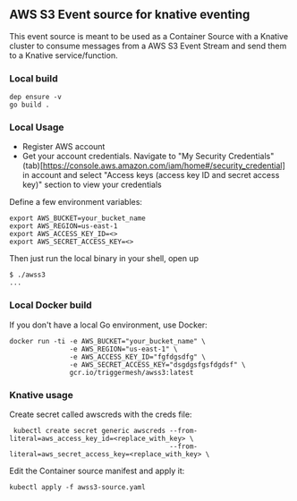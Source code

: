 ## AWS S3 Event source for knative eventing

This event source is meant to be used as a Container Source with a Knative cluster to consume messages from a AWS S3 Event Stream and send them to a Knative service/function.

### Local build

```
dep ensure -v
go build .
```

### Local Usage

- Register AWS account
- Get your account credentials. Navigate to "My Security Credentials" (tab)[https://console.aws.amazon.com/iam/home#/security_credential] in account and select "Access keys (access key ID and secret access key)" section to view your credentials


Define a few environment variables:

```
export AWS_BUCKET=your_bucket_name
export AWS_REGION=us-east-1
export AWS_ACCESS_KEY_ID=<>
export AWS_SECRET_ACCESS_KEY=<>
```

Then just run the local binary in your shell, open up 

```
$ ./awss3
...
```

### Local Docker build

If you don't have a local Go environment, use Docker:

```
docker run -ti -e AWS_BUCKET="your_bucket_name" \
               -e AWS_REGION="us-east-1" \
               -e AWS_ACCESS_KEY_ID="fgfdgsdfg" \
               -e AWS_SECRET_ACCESS_KEY="dsgdgsfgsfdgdsf" \
               gcr.io/triggermesh/awss3:latest
```

### Knative usage

Create secret called awscreds with the creds file:

```
 kubectl create secret generic awscreds --from-literal=aws_access_key_id=<replace_with_key> \
                                        --from-literal=aws_secret_access_key=<replace_with_key> \
```

Edit the Container source manifest and apply it:

```
kubectl apply -f awss3-source.yaml
```
